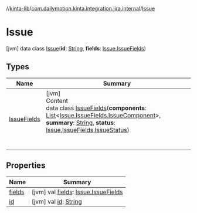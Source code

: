 //[kinta-lib](../../../index.md)/[com.dailymotion.kinta.integration.jira.internal](../index.md)/[Issue](index.md)



# Issue  
 [jvm] data class [Issue](index.md)(**id**: [String](https://kotlinlang.org/api/latest/jvm/stdlib/kotlin/-string/index.html), **fields**: [Issue.IssueFields](-issue-fields/index.md))   


## Types  
  
|  Name |  Summary | 
|---|---|
| <a name="com.dailymotion.kinta.integration.jira.internal/Issue.IssueFields///PointingToDeclaration/"></a>[IssueFields](-issue-fields/index.md)| <a name="com.dailymotion.kinta.integration.jira.internal/Issue.IssueFields///PointingToDeclaration/"></a>[jvm]  <br>Content  <br>data class [IssueFields](-issue-fields/index.md)(**components**: [List](https://kotlinlang.org/api/latest/jvm/stdlib/kotlin.collections/-list/index.html)<[Issue.IssueFields.IssueComponent](-issue-fields/-issue-component/index.md)>, **summary**: [String](https://kotlinlang.org/api/latest/jvm/stdlib/kotlin/-string/index.html), **status**: [Issue.IssueFields.IssueStatus](-issue-fields/-issue-status/index.md))  <br><br><br>|


## Properties  
  
|  Name |  Summary | 
|---|---|
| <a name="com.dailymotion.kinta.integration.jira.internal/Issue/fields/#/PointingToDeclaration/"></a>[fields](fields.md)| <a name="com.dailymotion.kinta.integration.jira.internal/Issue/fields/#/PointingToDeclaration/"></a> [jvm] val [fields](fields.md): [Issue.IssueFields](-issue-fields/index.md)   <br>|
| <a name="com.dailymotion.kinta.integration.jira.internal/Issue/id/#/PointingToDeclaration/"></a>[id](id.md)| <a name="com.dailymotion.kinta.integration.jira.internal/Issue/id/#/PointingToDeclaration/"></a> [jvm] val [id](id.md): [String](https://kotlinlang.org/api/latest/jvm/stdlib/kotlin/-string/index.html)   <br>|

